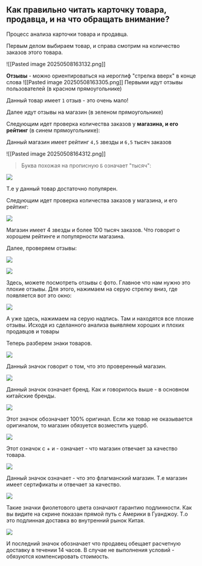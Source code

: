 ## Как правильно читать карточку товара, продавца, и на что обращать внимание?

Процесс анализа карточки товара и продавца.

Первым делом выбираем товар, и справа смотрим на количество заказов этого товара. 

![[Pasted image 20250508163132.png]]

**Отзывы** - можно ориентироваться на иероглиф "стрелка вверх" в конце слова
![[Pasted image 20250508163305.png]]
Первыми идут отзывы пользователей (в красном прямоугольнике)

Данный товар имеет `1` отзыв - это очень мало!

Далее идут отзывы на магазин (в зеленом прямоугольнике)

Следующим идет проверка количества заказов у **магазина, и его рейтинг** (в синем прямоугольнике): 

Данный магазин имеет рейтинг `4,5` звезды и `6,5` тысяч заказов

![[Pasted image 20250508164312.png]]




> Буква похожая на прописную `Б` означает "тысяч":

![](https://img1.teletype.in/files/45/ab/45aba997-d1f3-41c4-84f8-eb85b2912229.png)

Т.е у данный товар достаточно популярен.

Следующим идет проверка количества заказов у магазина, и его рейтинг:

![](https://img3.teletype.in/files/a3/1a/a31a97e3-0d22-4ff6-9ac7-96e914ef587a.png)

Магазин имеет 4 звезды и более 100 тысяч заказов. Что говорит о хорошем рейтинге и популярности магазина.

Далее, проверяем отзывы:

![](https://img2.teletype.in/files/97/0c/970cd443-1c78-4843-baa4-3521db4e8437.png)

![](https://img3.teletype.in/files/a6/ee/a6eee7b6-09ec-4496-b50a-64aa2903d039.png)

Здесь, можете посмотреть отзывы с фото. Главное что нам нужно это плохие отзывы. Для этого, нажимаем на серую стрелку вниз, где появляется вот это окно:

![](https://img1.teletype.in/files/46/6c/466cb012-bd29-4c04-92b9-f2c500c6aea0.png)

А уже здесь, нажимаем на серую надпись. Там и находятся все плохие отзывы. Исходя из сделанного анализа выявляем хороших и плохих продавцов и товары

Теперь разберем знаки товаров.

![](https://img1.teletype.in/files/4f/94/4f946838-4468-499f-bf0c-f4ec394c32be.jpeg)

Данный значок говорит о том, что это проверенный магазин.

![](https://img4.teletype.in/files/30/6b/306b5dde-7d5c-4ea7-a018-6598fa2d11f0.png)

Данный значок означает бренд. Как и говорилось выше - в основном китайские бренды.

![](https://img4.teletype.in/files/fc/4d/fc4ded8f-5d46-43cb-a633-7a724293d13f.png)

Этот значок обозначает 100% оригинал. Если же товар не оказывается оригиналом, то магазин обязуется возместить ущерб.

![](https://img4.teletype.in/files/bf/41/bf41c1be-87d4-4535-9a2c-12687f5b8991.png)

Этот означок с + и - означает - что магазин отвечает за качество товара.

![](https://img4.teletype.in/files/bd/07/bd07dfbd-192e-4ef9-a643-fe4b4517d006.png)

Данный значок означает - что это флагманский магазин. Т.е магазин имеет сертификаты и отвечает за качество.

![](https://img3.teletype.in/files/a8/09/a809282f-bd74-45dc-92d9-a0e5bdfb991a.png)

Такие значки фиолетового цвета означают гарантию подлинности. Как вы видите на скрине показан прямой путь с Америки в Гуанджоу. Т.о это подлинная доставка во внутренний рынок Китая.

![](https://img2.teletype.in/files/94/99/94994b5f-0ea7-4af9-8e13-fe1cd2b7ec94.png)

И последний значок обозначает что продавец обещает расчетную доставку в течении 14 часов. В случае не выполнения условий - обязуются компенсировать стоимость.